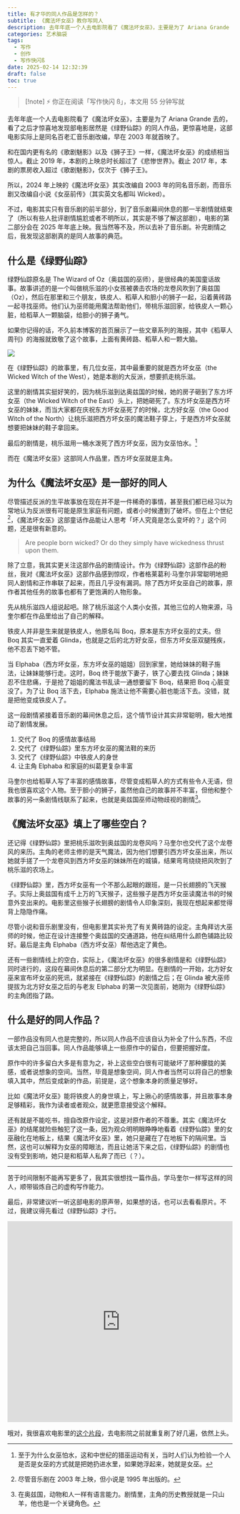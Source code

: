 ```yaml
---
title: 有才华的同人作品是怎样的？
subtitle: 《魔法坏女巫》教你写同人
description: 去年年底一个人去电影院看了《魔法坏女巫》，主要是为了 Ariana Grande 去的，看了之后才惊喜地放下这部电影居然是《绿野仙踪》的同人作品，更惊喜地是，这部电影实际上是同名百老汇音乐剧改编，早在 2003 年就首映了。
categories: 艺术脑袋
tags:
  - 写作
  - 创作
  - 写作快闪ß
date: 2025-02-14 12:32:39
draft: false
toc: true
---
```


> [!note] ⚡️
> 你正在阅读「写作快闪 ß」，本文用 55 分钟写就

去年年底一个人去电影院看了《魔法坏女巫》，主要是为了 Ariana Grande 去的，看了之后才惊喜地发现部电影居然是《绿野仙踪》的同人作品，更惊喜地是，这部电影实际上是同名百老汇音乐剧改编，早在 2003 年就首映了。

<!--more-->

和在国内更有名的《歌剧魅影》以及《狮子王》一样，《魔法坏女巫》的成绩相当惊人。截止 2019 年，本剧的上映总时长超过了《悲惨世界》。截止 2017 年，本剧的票房收入超过《歌剧魅影》，仅次于《狮子王》。

所以，2024 年上映的《魔法坏女巫》其实改编自 2003 年的同名音乐剧，而音乐剧又改编自小说《女巫前传》（其实英文名都叫 Wicked）。

不过，电影其实只有音乐剧的前半部分，到了音乐剧幕间休息的那一半剧情就结束了（所以有些人批评剧情尴尬或者不明所以，其实是不够了解这部剧），电影的第二部分会在 2025 年年底上映。我当然等不及，所以去补了音乐剧。补完剧情之后，我发现这部剧真的是同人故事的典范。

## 什么是《绿野仙踪》

绿野仙踪原名是 The Wizard of Oz（奥兹国的巫师），是很经典的美国童话故事。故事讲述的是一个叫做桃乐滋的小女孩被袭击农场的龙卷风吹到了奥兹国（Oz），然后在那里和三个朋友，铁皮人、稻草人和胆小的狮子一起，沿着黄砖路一起寻找巫师。他们认为巫师能用魔法帮助他们，带桃乐滋回家，给铁皮人一颗心脏，给稻草人一颗脑袋，给胆小的狮子勇气。

如果你记得的话，不久前本博客的首页展示了一些文章系列的海报，其中《稻草人周刊》的海报就致敬了这个故事，上面有黄砖路、稻草人和一颗大脑。

![](https://image.guhub.cn/uPic/2025/01/%E7%A8%BB%E8%8D%89%E4%BA%BA%E5%91%A8%E5%88%8A.jpeg!small)

在《绿野仙踪》的故事里，有几位女巫，其中最重要的就是西方坏女巫（the Wicked Witch of the West），她是本剧的大反派，想要抓走桃乐滋。

这里的剧情其实挺好笑的，因为桃乐滋到达奥兹国的时候，她的房子砸到了东方坏女巫（the Wicked Witch of the East）头上，把她砸死了。东方坏女巫是西方坏女巫的妹妹，而当大家都在庆祝东方坏女巫死了的时候，北方好女巫（the Good Witch of the North）让桃乐滋把西方坏女巫的魔法鞋子穿上，于是西方坏女巫就想要把妹妹的鞋子拿回来。

最后的剧情是，桃乐滋用一桶水泼死了西方坏女巫，因为女巫怕水。[^1]

而在《魔法坏女巫》这部同人作品里，西方坏女巫就是主角。

## 为什么《魔法坏女巫》是一部好的同人

尽管描述反派的生平故事放在现在并不是一件稀奇的事情，甚至我们都已经习以为常地认为反派很有可能是原生家庭有问题，或者小时候遭到了破坏。但在上个世纪[^2]，《魔法坏女巫》这部童话作品能让人思考「坏人究竟是怎么变坏的？」这个问题，还是很有新意的。

> Are people born wicked? Or do they simply have wickedness thrust upon them.

除了立意，我其实更关注这部作品的剧情设计。作为《绿野仙踪》这部作品的粉丝，我对《魔法坏女巫》这部作品感到惊叹，作者格莱葛利·马奎尔非常聪明地把同人剧情和正作串联了起来，而且几乎没有漏洞。除了西方坏女巫自己的故事，原作者其他任务的故事也都有了更饱满的人物形象。

先从桃乐滋四人组说起吧。除了桃乐滋这个人类小女孩，其他三位的人物来源，马奎尔都在作品里给出了自己的解释。

铁皮人并非是生来就是铁皮人，他原名叫 Boq，原本是东方坏女巫的丈夫。但 Boq 其实一直爱着 Glinda，也就是之后的北方好女巫，但东方坏女巫双腿残疾，他不忍丢下她不管。

当 Elphaba（西方坏女巫，东方坏女巫的姐姐）回到家里，她给妹妹的鞋子施法，让妹妹能够行走。这时，Boq 终于能放下妻子，铁了心要去找 Glinda；妹妹忍不住悲痛，于是抢了姐姐的魔法书乱读一通想要留下 Boq，结果把 Boq 心脏变没了。为了让 Boq 活下去，Elphaba 施法让他不需要心脏也能活下去。没错，就是把他变成铁皮人了。

这一段剧情紧接着音乐剧的幕间休息之后，这个情节设计其实非常聪明，极大地推动了剧情发展。

1. 交代了 Boq 的感情故事结局
2. 交代了《绿野仙踪》里东方坏女巫的魔法鞋的来历
3. 交代了《绿野仙踪》中铁皮人的身世
4. 让主角 Elphaba 和家庭的纠葛更复杂丰富

马奎尔也给稻草人写了丰富的感情故事，尽管变成稻草人的方式有些令人无语，但我也很喜欢这个人物。至于胆小的狮子，虽然他自己的故事并不丰富，但他和整个故事的另一条剧情线联系了起来，也就是奥兹国巫师动物歧视的剧情[^3]。

## 《魔法坏女巫》填上了哪些空白？

还记得《绿野仙踪》里把桃乐滋吹到奥兹国的龙卷风吗？马奎尔也交代了这个龙卷风的来历。主角的老师主修的是天气魔法，因为他们想要引西方坏女巫出来，所以她就手搓了一个龙卷风到西方坏女巫的妹妹所在的城镇，结果弯弯绕绕把风吹到了桃乐滋的农场上。

《绿野仙踪》里，西方坏女巫有一个不那么起眼的跟班，是一只长翅膀的飞天猴子。实际上奥兹国有成千上万的飞天猴子，这些猴子是西方坏女巫读魔法书的时候意外变出来的。电影里这些猴子长翅膀的剧情令人印象深刻，我现在想起来都觉得背上隐隐作痛。

尽管小说和音乐剧里没有，但电影里其实补充了有关黄砖路的设定。主角拜访大巫师的时候，他正在设计连接整个奥兹国的交通道路，他在纠结用什么颜色铺路比较好。最后是主角 Elphaba（西方坏女巫）帮他选定了黄色。

还有一些剧情线上的空白，实际上，《魔法坏女巫》的很多剧情是和《绿野仙踪》同时进行的，这段在幕间休息后的第二部分尤为明显。在剧情的一开始，北方好女巫来宣布坏女巫的死讯，就紧接在《绿野仙踪》的剧情之后；在 Glinda 被大巫师提拔为北方好女巫之后的与老友 Elphaba 的第一次见面前，她刚为《绿野仙踪》的主角团指了路。

## 什么是好的同人作品？

一部作品没有同人也是完整的，所以同人作品不应该自认为补全了什么东西，不应该太把自己当回事。同人作品能够填上一些原作中的留白，但要把握好度。

原作中的许多留白大多是有意为之，补上这些空白很有可能破坏了那种朦胧的美感，或者说想象的空间。当然，毕竟是想象空间，同人作者当然可以将自己的想象填入其中，然后变成新的作品，前提是，这个想象本身的质量足够好。

比如《魔法坏女巫》能将铁皮人的身世填上，写上揪心的感情故事，并且故事本身足够精彩，我作为读者或者观众，就更愿意接受这个解释。

还有就是不能吃书，擅自改原作设定，这是对原作者的不尊重。其实《魔法坏女巫》的结尾就险些触犯了这一条，因为观众明明眼睁睁地看着《绿野仙踪》里的女巫融化在地板上，结果《魔法坏女巫》里，她只是藏在了在地板下的隔间里。当然，这也可以解释为女巫的障眼法，而且让她活下来之后，《绿野仙踪》的剧情也没有受到影响，她只是和稻草人私奔了而已（？）。

---

苦于时间限制不能再写更多了，我其实很想找一篇作品，学马奎尔一样写这样的同人，顺带锻炼自己的虚构写作能力。

最后，非常建议听一听这部电影的原声带，如果想的话，也可以去看看原片。不过，我建议得先看过《绿野仙踪》才行。

<iframe allow="autoplay *; encrypted-media *;" frameborder="0" height="450" style="width:100%;max-width:660px;overflow:hidden;background:transparent;" sandbox="allow-forms allow-popups allow-same-origin allow-scripts allow-storage-access-by-user-activation allow-top-navigation-by-user-activation" src="https://embed.music.apple.com/cn/album/wicked-the-soundtrack-bonus-track-version/1783418081"></iframe>

哦对，我很喜欢电影里的[这个片段](https://www.bilibili.com/video/BV1xYCjYqETS/)，去电影院之前就重复刷了好几遍，依然上头。

[^1]: 至于为什么女巫怕水，这和中世纪的猎巫运动有关，当时人们认为检验一个人是否是女巫的方式就是把她扔进水里，如果她浮起来，她就是女巫。
[^2]: 尽管音乐剧在 2003 年上映，但小说是 1995 年出版的。
[^3]: 在奥兹国，动物和人一样有语言能力。剧情里，主角的历史教授就是一只山羊，他也是一个关键角色。

